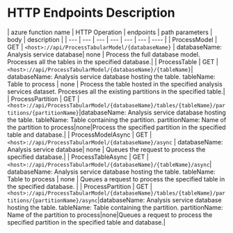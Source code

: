 # HTTP Endpoints Description

| azure function name | HTTP Operation | endpoints | path parameters | body | description |
| --- | --- | --- | --- | --- | --- | ---- |
| ProcessModel | GET | `<host>://api/ProcessTabularModel/{databaseName}` | databaseName: Analysis service database| none | Process the full database model. Processes all the tables in the specified database.|
| ProcessTable | GET |`<host>://api/ProcessTabularModel/{databaseName}/{tableName}`| databaseName: Analysis service database hosting the table. tableName: Table to process | none | Process the table hosted in the specified analysis services dataset. Processes all the existing partitions in the specified table.|
| ProcessPartition | GET |`<host>://api/ProcessTabularModel/{databaseName}/tables/{tableName}/partitions/{partitionName}`|databaseName: Analysis service database hosting the table.  tableName: Table containing the partition.  partitionName: Name of the partition to process|none|Process the specified partition in the specified table and database.|
| ProcessModelAsync | GET | `<host>://api/ProcessTabularModel/{databaseName}/async` | databaseName: Analysis service database| none | Queues the request to process the specified database.|
| ProcessTableAsync | GET |`<host>://api/ProcessTabularModel/{databaseName}/{tableName}/async`| databaseName: Analysis service database hosting the table. tableName: Table to process | none | Queues a request to process the specified table in the specified database. |
| ProcessPartition | GET |`<host>://api/ProcessTabularModel/{databaseName}/tables/{tableName}/partitions/{partitionName}/async`|databaseName: Analysis service database hosting the table.  tableName: Table containing the partition.  partitionName: Name of the partition to process|none|Queues a request to process the specified partition in the specified table and database.|


